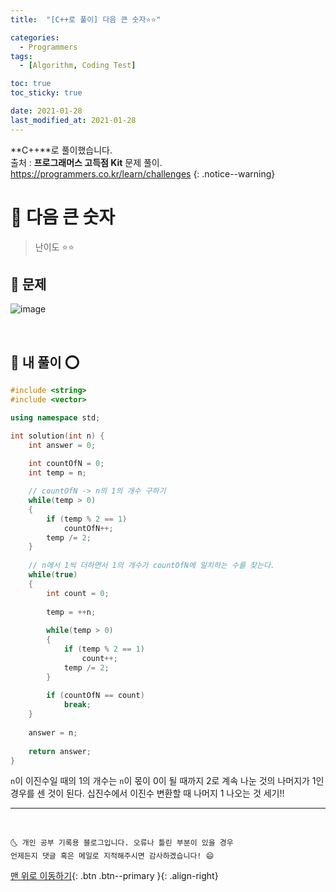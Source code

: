 ```yaml
---
title:  "[C++로 풀이] 다음 큰 숫자⭐⭐" 

categories:
  - Programmers
tags:
  - [Algorithm, Coding Test]

toc: true
toc_sticky: true

date: 2021-01-28
last_modified_at: 2021-01-28
---
```

**C++**로 풀이했습니다.  
출처 : **프로그래머스 고득점 Kit** 문제 풀이. <https://programmers.co.kr/learn/challenges>
{: .notice--warning}

# 📌 다음 큰 숫자

> 난이도 ⭐⭐

## 🚀 문제

![image](https://user-images.githubusercontent.com/42318591/106021053-c0aa8c80-6107-11eb-9f4c-c872e0f924fa.png)


<br>

## 🚀 내 풀이 ⭕

```cpp
#include <string>
#include <vector>

using namespace std;

int solution(int n) {
    int answer = 0;
    
    int countOfN = 0;
    int temp = n;

    // countOfN -> n의 1의 개수 구하기
    while(temp > 0)
    {
        if (temp % 2 == 1)
            countOfN++;
        temp /= 2;
    }
    
    // n에서 1씩 더하면서 1의 개수가 countOfN에 일치하는 수를 찾는다.
    while(true)
    {
        int count = 0;
        
        temp = ++n;
        
        while(temp > 0)
        {
            if (temp % 2 == 1)
                count++;
            temp /= 2;
        }
        
        if (countOfN == count)
            break;
    }
    
    answer = n;
    
    return answer;
}
```

`n`이 이진수일 때의 1의 개수는 `n`이 몫이 0이 될 때까지 2로 계속 나눈 것의 나머지가 1인 경우를 센 것이 된다. 십진수에서 이진수 변환할 때 나머지 1 나오는 것 세기!!

***
<br>

    🌜 개인 공부 기록용 블로그입니다. 오류나 틀린 부분이 있을 경우 
    언제든지 댓글 혹은 메일로 지적해주시면 감사하겠습니다! 😄

[맨 위로 이동하기](#){: .btn .btn--primary }{: .align-right}